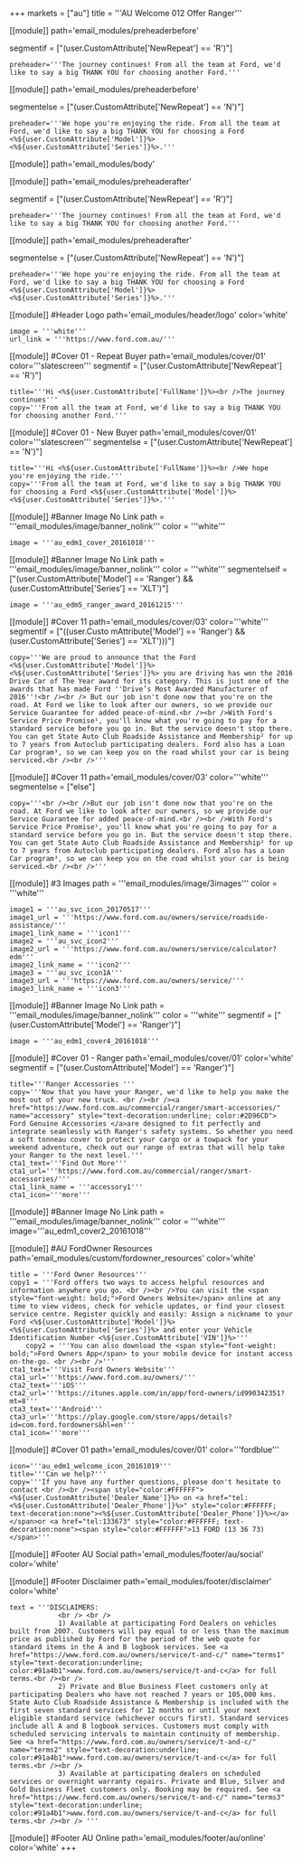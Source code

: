 +++
markets = ["au"]
title = '''AU Welcome 012 Offer Ranger'''

[[module]]
path='email_modules/preheaderbefore'

segmentif = ["(user.CustomAttribute['NewRepeat'] == 'R')"]

	preheader='''The journey continues! From all the team at Ford, we'd like to say a big THANK YOU for choosing another Ford.'''

[[module]]
path='email_modules/preheaderbefore'

segmentelse = ["(user.CustomAttribute['NewRepeat'] == 'N')"]

	preheader='''We hope you're enjoying the ride. From all the team at Ford, we'd like to say a big THANK YOU for choosing a Ford <%${user.CustomAttribute['Model']}%> <%${user.CustomAttribute['Series']}%>.'''

[[module]]
path='email_modules/body'

[[module]]
path='email_modules/preheaderafter'

segmentif = ["(user.CustomAttribute['NewRepeat'] == 'R')"]

	preheader='''The journey continues! From all the team at Ford, we'd like to say a big THANK YOU for choosing another Ford.'''

[[module]]
path='email_modules/preheaderafter'

segmentelse = ["(user.CustomAttribute['NewRepeat'] == 'N')"]

	preheader='''We hope you're enjoying the ride. From all the team at Ford, we'd like to say a big THANK YOU for choosing a Ford <%${user.CustomAttribute['Model']}%> <%${user.CustomAttribute['Series']}%>.'''

[[module]] #Header Logo
path='email_modules/header/logo'
color='white'

	image = '''white'''
	url_link = '''https://www.ford.com.au/'''


[[module]] #Cover 01 - Repeat Buyer
path='email_modules/cover/01'
color='''slatescreen'''
segmentif = ["(user.CustomAttribute['NewRepeat'] == 'R')"]

	title='''Hi <%${user.CustomAttribute['FullName']}%><br />The journey continues'''
	copy='''From all the team at Ford, we'd like to say a big THANK YOU for choosing another Ford.'''

[[module]] #Cover 01 - New Buyer
path='email_modules/cover/01'
color='''slatescreen'''
segmentelse = ["(user.CustomAttribute['NewRepeat'] == 'N')"]

	title='''Hi <%${user.CustomAttribute['FullName']}%><br />We hope you're enjoying the ride.'''
	copy='''From all the team at Ford, we'd like to say a big THANK YOU for choosing a Ford <%${user.CustomAttribute['Model']}%> <%${user.CustomAttribute['Series']}%>.'''

[[module]] #Banner Image No Link
path = '''email_modules/image/banner_nolink'''
color = '''white'''

	image = '''au_edm1_cover_20161018'''

[[module]] #Banner Image No Link
path = '''email_modules/image/banner_nolink'''
color = '''white'''
segmentelseif = ["(user.CustomAttribute['Model'] == 'Ranger') && (user.CustomAttribute['Series'] == 'XLT')"]

	image = '''au_edm5_ranger_award_20161215'''

[[module]] #Cover 11
path='email_modules/cover/03'
color='''white'''
segmentif = ["((user.Custo mAttribute['Model'] == 'Ranger') && (user.CustomAttribute['Series'] == 'XLT')))"]

	copy='''We are proud to announce that the Ford <%${user.CustomAttribute['Model']}%> <%${user.CustomAttribute['Series']}%> you are driving has won the 2016 Drive Car of The Year award for its category. This is just one of the awards that has made Ford ''Drive’s Most Awarded Manufacturer of 2016''!<br /><br /> But our job isn't done now that you're on the road. At Ford we like to look after our owners, so we provide our Service Guarantee for added peace-of-mind.<br /><br />With Ford's Service Price Promise¹, you'll know what you're going to pay for a standard service before you go in. But the service doesn't stop there. You can get State Auto Club Roadside Assistance and Membership² for up to 7 years from Autoclub participating dealers. Ford also has a Loan Car program³, so we can keep you on the road whilst your car is being serviced.<br /><br />'''

[[module]] #Cover 11
path='email_modules/cover/03'
color='''white'''
segmentelse = ["else"]

	copy='''<br /><br />But our job isn't done now that you're on the road. At Ford we like to look after our owners, so we provide our Service Guarantee for added peace-of-mind.<br /><br />With Ford's Service Price Promise¹, you'll know what you're going to pay for a standard service before you go in. But the service doesn't stop there. You can get State Auto Club Roadside Assistance and Membership² for up to 7 years from Autoclub participating dealers. Ford also has a Loan Car program³, so we can keep you on the road whilst your car is being serviced.<br /><br />'''

 [[module]] #3 Images
path = '''email_modules/image/3images'''
color = '''white'''

	image1 = '''au_svc_icon_20170517'''
	image1_url = '''https://www.ford.com.au/owners/service/roadside-assistance/'''
	image1_link_name = '''icon1'''
	image2 = '''au_svc_icon2'''
	image2_url = '''https://www.ford.com.au/owners/service/calculator?edm'''
	image2_link_name = '''icon2'''
	image3 = '''au_svc_icon1A'''
	image3_url = '''https://www.ford.com.au/owners/service/'''
	image3_link_name = '''icon3'''

 [[module]] #Banner Image No Link
path = '''email_modules/image/banner_nolink'''
color = '''white'''
segmentif = ["(user.CustomAttribute['Model'] == 'Ranger')"]

	image = '''au_edm1_cover4_20161018'''


[[module]] #Cover 01 - Ranger
path='email_modules/cover/01'
color='white'
segmentif = ["(user.CustomAttribute['Model'] == 'Ranger')"]

	title='''Ranger Accessories '''
	copy='''Now that you have your Ranger, we'd like to help you make the most out of your new truck. <br /><br /><a href="https://www.ford.com.au/commercial/ranger/smart-accessories/" name="accessory" style="text-decoration:underline; color:#2D96CD"> Ford Genuine Accessories </a>are designed to fit perfectly and integrate seamlessly with Ranger's safety systems. So whether you need a soft tonneau cover to protect your cargo or a towpack for your weekend adventure, check out our range of extras that will help take your Ranger to the next level.'''
	cta1_text='''Find Out More'''
	cta1_url='''https://www.ford.com.au/commercial/ranger/smart-accessories/'''
	cta1_link_name = '''accessory1'''
	cta1_icon='''more'''

[[module]] #Banner Image No Link
path = '''email_modules/image/banner_nolink'''
color = '''white'''
	image='''au_edm1_cover2_20161018'''


[[module]] #AU FordOwner Resources
path='email_modules/custom/fordowner_resources'
color='white'

	title = '''Ford Owner Resources'''
	copy1 = '''Ford offers two ways to access helpful resources and information anywhere you go. <br /><br />You can visit the <span style="font-weight: bold;">Ford Owners Website</span> online at any time to view videos, check for vehicle updates, or find your closest service centre. Register quickly and easily: Assign a nickname to your Ford <%${user.CustomAttribute['Model']}%> <%${user.CustomAttribute['Series']}%> and enter your Vehicle Identification Number <%${user.CustomAttribute['VIN']}%>'''
		copy2 = '''You can also download the <span style="font-weight: bold;">Ford Owners App</span> to your mobile device for instant access on-the-go. <br /><br />'''
	cta1_text='''Visit Ford Owners Website'''
	cta1_url='''https://www.ford.com.au/owners/'''
	cta2_text='''iOS'''
	cta2_url='''https://itunes.apple.com/in/app/ford-owners/id990342351?mt=8'''
	cta3_text='''Android'''
	cta3_url='''https://play.google.com/store/apps/details?id=com.ford.fordowners&hl=en'''
	cta1_icon='''more'''

[[module]] #Cover 01
path='email_modules/cover/01'
color='''fordblue'''

	icon='''au_edm1_welcome_icon_20161019'''
	title='''Can we help?'''
	copy='''If you have any further questions, please don't hesitate to contact <br /><br /><span style="color:#FFFFFF"><%${user.CustomAttribute['Dealer_Name']}%> on <a href="tel:<%${user.CustomAttribute['Dealer_Phone']}%>" style="color:#FFFFFF; text-decoration:none"><%${user.CustomAttribute['Dealer_Phone']}%></a>	</span>or <a href="tel:133673" style="color:#FFFFFF; text-decoration:none"><span style="color:#FFFFFF">13 FORD (13 36 73)</span>'''


[[module]] #Footer AU Social
path='email_modules/footer/au/social'
color='white'

[[module]] #Footer Disclaimer
path='email_modules/footer/disclaimer'
color='white'

	text = '''DISCLAIMERS:
				<br /> <br />
				1) Available at participating Ford Dealers on vehicles built from 2007. Customers will pay equal to or less than the maximum price as published by Ford for the period of the web quote for standard items in the A and B logbook services. See <a href="https://www.ford.com.au/owners/service/t-and-c/" name="terms1" style="text-decoration:underline; color:#91a4b1">www.ford.com.au/owners/service/t-and-c</a> for full terms.<br /><br />
				2) Private and Blue Business Fleet customers only at participating Dealers who have not reached 7 years or 105,000 kms. State Auto Club Roadside Assistance & Membership is included with the first seven standard services for 12 months or until your next eligible standard service (whichever occurs first). Standard services include all A and B logbook services. Customers must comply with scheduled servicing intervals to maintain continuity of membership. See <a href="https://www.ford.com.au/owners/service/t-and-c/" name="terms2" style="text-decoration:underline; color:#91a4b1">www.ford.com.au/owners/service/t-and-c</a> for full terms.<br /><br />
				3) Available at participating dealers on scheduled services or overnight warranty repairs. Private and Blue, Silver and Gold Business Fleet customers only. Booking may be required. See <a href="https://www.ford.com.au/owners/service/t-and-c/" name="terms3" style="text-decoration:underline; color:#91a4b1">www.ford.com.au/owners/service/t-and-c</a> for full terms.<br /><br /> '''



[[module]] #Footer AU Online
path='email_modules/footer/au/online'
color='white'
+++
